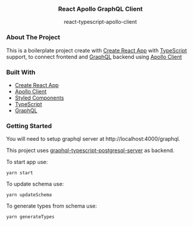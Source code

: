 <h3 align="center">React Apollo GraphQL Client</h3>
<p align="center">react-typescript-apollo-client</p>

### About The Project

This is a boilerplate project create with
[Create React App](https://github.com/facebook/create-react-app) with
[TypeScript](https://www.typescriptlang.org/) support, to connect frontend and
[GraphQL](https://graphql.org/) backend using
[Apollo Client](https://www.apollographql.com/docs/react/)

### Built With

- [Create React App](https://github.com/facebook/create-react-app)
- [Apollo Client](https://www.apollographql.com/docs/react/)
- [Styled Components](https://styled-components.com/)
- [TypeScript](https://www.typescriptlang.org/)
- [GraphQL](https://graphql.org/)

### Getting Started

You will need to setup graphql server at http://localhost:4000/graphql.

This project uses
[graphql-typescript-postgresql-server](https://github.com/smitbarmase/graphql-typescript-postgresql-server)
as backend.

To start app use:

```
yarn start
```

To update schema use:

```
yarn updateSchema
```

To generate types from schema use:

```
yarn generateTypes
```
